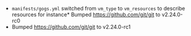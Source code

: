 * `manifests/gogs.yml` switched from `vm_type` to `vm_resources` to describe resources for instance* Bumped https://github.com/git/git to v2.24.0-rc0
* Bumped https://github.com/git/git to v2.24.0-rc1
